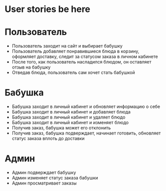 # User stories be here

# Пользователь

- Пользователь заходит на сайт и выбирает бабушку
- Пользователь добавляет понравившиеся блюда в корзину, оформляет доставку, следит за статусом заказа в личном кабинете
- После того, как пользователь насладился блюдом, он оставляет отзыв на бабушку
- Отведав блюда, пользователь сам хочет стать бабушкой

# Бабушка

- Бабушка заходит в личный кабинет и обновляет информацию о себе
- Бабушка заходит в личный кабинет и добавляет блюда
- Бабушка заходит в личный кабинет и удаляет блюдо
- Бабушка заходит в личный кабинет и изменяет блюдо
- Получив заказ, бабушка может его отклонить
- Получив заказ, бабушка подверждает, начинает готовить, обновляет статус заказа вплоть до доставки

# Админ

- Админ подверждает бабушку
- Админ изменяет статус заказа бабушки
- Админ просматривает заказы
